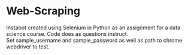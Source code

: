 # Web-Scraping

Instabot created using Selenium in Python as an assignment for a data science course. Code does as questions instruct.  
Set sample_username and sample_password as well as path to chrome webdriver to test.
